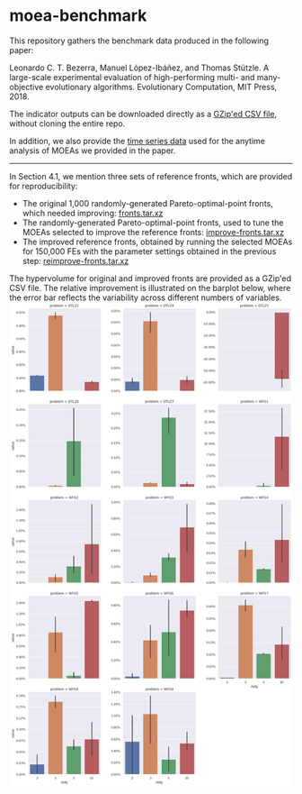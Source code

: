 # moea-benchmark

This repository gathers the benchmark data produced in the following paper:

Leonardo C. T. Bezerra, Manuel López-Ibáñez, and Thomas Stützle. A large-scale experimental evaluation of high-performing multi- and many-objective evolutionary algorithms. Evolutionary Computation, MIT Press, 2018.

The indicator outputs can be downloaded directly as a [GZip'ed CSV file](indicators.csv.gz), without cloning the entire repo.

In addition, we also provide the [time series data](anytime.csv.gz) used for the anytime analysis of MOEAs we provided in the paper.

---

In Section 4.1, we mention three sets of reference fronts, which are provided for reproducibility:
- The original 1,000 randomly-generated Pareto-optimal-point fronts, which needed improving: [fronts.tar.xz](fronts.tar.xz)
- The randomly-generated Pareto-optimal-point fronts, used to tune the MOEAs selected to improve the reference fronts: [improve-fronts.tar.xz](improve-fronts.tar.xz)
- The improved reference fronts, obtained by running the selected MOEAs for 150,000 FEs with the parameter settings obtained in the previous step: [reimprove-fronts.tar.xz](reimprove-fronts.tar.xz)

The hypervolume for original and improved fronts are provided as a GZip'ed CSV file. The relative improvement is illustrated on the barplot below, where the error bar reflects the variability across different numbers of variables.
![fronts.png](fronts.png)
